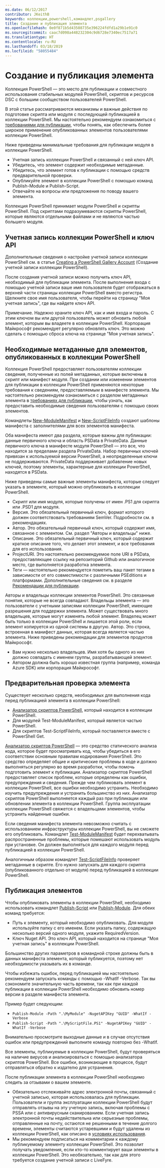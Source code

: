 ```yaml
---
ms.date: 06/12/2017
contributor: JKeithB
keywords: коллекции,powershell,командлет,psgallery
title: Создание и публикация элемента
ms.openlocfilehash: 0e0f871b5d43508735e396224fdfd1a29b1e91c0
ms.sourcegitcommit: caac7d098a448232304c9d6728e7340ec7517a71
ms.translationtype: HT
ms.contentlocale: ru-RU
ms.lasthandoff: 03/18/2019
ms.locfileid: "58055484"
---
```

# <a name="creating-and-publishing-an-item"></a>Создание и публикация элемента

Коллекция PowerShell — это место для публикации и совместного использования стабильных модулей PowerShell, скриптов и ресурсов DSC с большим сообществом пользователей PowerShell.

В этой статье рассматриваются механизмы и важные действия по подготовке скрипта или модуля с последующей публикацией в коллекции PowerShell. Мы настоятельно рекомендуем ознакомиться с [требованиями для публикации](../../concepts/publishing-guidelines.md), чтобы понять, как обеспечить более широкое применение опубликованных элементов пользователями коллекции PowerShell.

Ниже приведены минимальные требования для публикации модуля в коллекции PowerShell.

- Учетная запись коллекции PowerShell и связанный с ней ключ API.
- Убедитесь, что элемент содержит необходимые метаданные.
- Убедитесь, что элемент готов к публикации с помощью средств предварительной проверки.
- Опубликуйте элемент в коллекции PowerShell с помощью команд Publish-Module и Publish-Script.
- Отвечайте на вопросы или предложения по поводу вашего элемента.

Коллекция PowerShell принимает модули PowerShell и скрипты PowerShell. Под скриптами подразумеваются скрипты PowerShell, которые являются отдельными файлами и не являются частью большего модуля.

## <a name="powershell-gallery-account-and-api-key"></a>Учетная запись коллекции PowerShell и ключ API

Дополнительные сведения о настройке учетной записи коллекции PowerShell см. в статье [Creating a PowerShell Gallery Account](/powershell/gallery/how-to/publishing-packages/creating-an-account) (Создание учетной записи коллекции PowerShell).

После создания учетной записи можно получить ключ API, необходимый для публикации элемента. После выполнения входа с помощью учетной записи ваше имя пользователя будет отображаться в верхней части страницы коллекции PowerShell вместо регистра. Щелкните свое имя пользователя, чтобы перейти на страницу "Моя учетная запись", где вы найдете ключ API.

Примечание. Надежно храните ключ API, как и имя входа и пароль.
С этим ключом вы или другой пользователь может обновить любой элемент, которым вы владеете в коллекции PowerShell.
Корпорация Майкрософт рекомендует регулярно обновлять ключ. Это можно сделать с помощью сброса ключа на странице "Моя учетная запись".

## <a name="required-metadata-for-items-published-to-the-powershell-gallery"></a>Необходимые метаданные для элементов, опубликованных в коллекции PowerShell

Коллекция PowerShell предоставляет пользователям коллекции сведения, полученные из полей метаданных, которые включены в скрипт или манифест модуля. При создании или изменении элементов для публикации в коллекции PowerShell применяются некоторые требования к сведениям, предоставляемым в манифесте элемента.
Мы настоятельно рекомендуем ознакомиться с разделом метаданных элемента в [требованиях для публикации](../../concepts/publishing-guidelines.md), чтобы узнать, как предоставить необходимые сведения пользователям с помощью своих элементов.

Командлеты [New-ModuleManifest](/powershell/module/microsoft.powershell.core/new-modulemanifest) и [New-ScriptFileInfo](/powershell/module/PowerShellGet/New-ScriptFileInfo) создают шаблоны манифеста с заполнителями для всех элементов манифеста.

Оба манифеста имеют два раздела, которые важны для публикации: данные первичного ключа и область PSData в PrivateData. Данные первичного ключа в манифесте модуля PowerShell — это все, что находится за пределами раздела PrivateData. Набор первичных ключей привязан к используемой версии PowerShell, а неопределенные ключи не поддерживаются. PrivateData поддерживает добавление новых ключей, поэтому элементы, характерные для коллекции PowerShell, находятся в PSData.


Ниже приведены самые важные элементы манифеста, которые следует указать в элементе, который можно опубликовать в коллекции PowerShell.

- Скрипт или имя модуля, которые получены от имен .PS1 для скрипта или .PSD1 для модуля.
- Версия. Это обязательный первичный ключ, формат которого должен соответствовать требованиям SemVer. Подробности см. в рекомендациях.
- Автор. Это обязательный первичный ключ, который содержит имя, связанное с элементом.
См. раздел "Авторы и владельцы" ниже.
- Описание. Это обязательный первичный ключ, который содержит краткое описание того, что делает этот элемент, и все требования для его использования.
- ProjectURI. Это настоятельно рекомендуемое поле URI в PSData, предоставляющее ссылку на репозиторий Github или аналогичное место, где выполняется разработка элемента.
- Теги — настоятельно рекомендуется пометить ваш пакет тегами в зависимости от его совместимости с различными PSEditions и платформами. Дополнительные сведения см. в разделе [Рекомендации для публикации](../../concepts/publishing-guidelines.md#tag-your-package-with-the-compatible-pseditions-and-platforms).

Авторы и владельцы коллекции элементов PowerShell. Это связанные понятия, которые не всегда совпадают. Владельцы элемента — это пользователи с учетными записями коллекции PowerShell, имеющие разрешения для поддержки элемента. Может существовать много владельцев, которые могут изменять любой элемент. Владелец может быть только в коллекции PowerShell и лишается этой роли, если элемент копируется из одной системы в другую. Автор. Это строка, встроенная в манифест данных, которая всегда является частью элемента. Ниже приведены рекомендации для элементов продуктов Майкрософт.

- Вам нужно несколько владельцев. Имя хотя бы одного из них должно совпадать с именем группы, разрабатывающей элемент.
- Автором должна быть хорошо известная группа (например, команда Azure SDK) или корпорация Майкрософт.


## <a name="pre-validate-your-item"></a>Предварительная проверка элемента

Существует несколько средств, необходимых для выполнения кода перед публикацией элемента в коллекции PowerShell:

- [Анализатор скриптов PowerShell](https://www.powershellgallery.com/packages/PSScriptAnalyzer/), который находится в коллекции PowerShell.
- Для модулей Test-ModuleManifest, который является частью PowerShell.
- Для скриптов Test-ScriptFileInfo, который поставляется вместе с PowerShell Get.

[Анализатор скриптов PowerShell](https://www.powershellgallery.com/packages/PSScriptAnalyzer/) — это средство статического анализа кода, которое будет просматривать код, чтобы убедиться в его соответствии основным правилам кодирования PowerShell. Это средство определяет общие и критические проблемы в коде и должно выполняться регулярно во время разработки, чтобы помочь подготовить элемент к публикации. Анализатор скриптов PowerShell предоставляет список проблем, которые определены как ошибки, предупреждения и сведения. Прежде чем публиковать элемент в коллекции PowerShell, все ошибки необходимо устранить. Необходимо изучить предупреждения и устранить большинство из них. Анализатор скриптов PowerShell выполняется каждый раз при публикации или обновлении элемента в коллекции PowerShell. Группа эксплуатации коллекции PowerShell свяжется с владельцами элементов, чтобы устранить найденные ошибки.

Если сведения манифеста элемента невозможно считать с использованием инфраструктуры коллекции PowerShell, вы не сможете его опубликовать.
Командлет [Test-ModuleManifest](/powershell/module/microsoft.powershell.core/test-modulemanifest) будет перехватывать распространенные проблемы, которые помешают использовать модуль при установке. Он должен выполняться для каждого модуля перед публикацией в коллекции PowerShell.

Аналогичным образом командлет [Test-ScriptFileInfo](/powershell/module/PowerShellGet/test-scriptfileinfo) проверяет метаданные в скрипте. Его нужно запускать для каждого скрипта (опубликованного отдельно от модуля) перед публикацией в коллекции PowerShell.


## <a name="publishing-items"></a>Публикация элементов

Чтобы опубликовать элементы в коллекции PowerShell, необходимо использовать командлет [Publish-Script](/powershell/module/PowerShellGet/publish-script) или [Publish-Module](/powershell/module/PowerShellGet/publish-module). Для обеих команд требуется:

- Путь к элементу, который необходимо опубликовать. Для модуля используйте папку с его именем. Если указать папку, содержащую несколько версий одного модуля, укажите RequiredVersion.
- Ключ Nuget API. Это ключ API, который находится на странице "Моя учетная запись" в коллекции PowerShell.

Большинство других параметров в командной строке должны быть в данных манифеста элемента, который публикуется, поэтому нет необходимости указывать их в команде.

Чтобы избежать ошибок, перед публикацией мы настоятельно рекомендуем запускать команды с помощью -WhatIf -Verbose. Так вы сэкономите значительную часть времени, так как при каждой публикации в коллекции PowerShell необходимо обновить номер версии в разделе манифеста элемента.

Пример будет следующим:

* `Publish-Module -Path ".\MyModule" -NugetAPIKey "GUID" -WhatIf -Verbose`
* `Publish-Script -Path ".\MyScriptFile.PS1" -NugetAPIKey "GUID" -WhatIf -Verbose`

Внимательно просмотрите выходные данные и в случае отсутствия ошибок или предупреждений выполните команду повторно без -WhatIf.

Все элементы, публикуемые в коллекции PowerShell, будут проверяться на наличие вирусов и анализироваться с помощью анализатора скриптов PowerShell. Все ошибки, возникающие в процессе, будут отправляться обратно к издателю для устранения.

После публикации элемента в коллекции PowerShell необходимо следить за отзывами о вашем элементе.

- Обязательно отслеживайте адрес электронной почты, связанный с учетной записью, которая использовалась для публикации. Пользователи и группа эксплуатации коллекции PowerShell будут отправлять отзывы на эту учетную запись, включая проблемы с PSSA или с антивирусным сканированием. Если учетная запись электронной почты недействительна или серьезные проблемы, отправленные на почту, остаются не решенными в течение долгого времени, элементы считаются устаревшими и будут удалены из коллекции PowerShell, как описано в [условиях использования](https://www.powershellgallery.com/policies/Terms).
- Мы рекомендуем подписаться на комментарии к каждому публикуемому элементу коллекции PowerShell. Это позволит получать уведомления, если кто-то комментирует ваши элементы в коллекции PowerShell. Это необязательно, так как для этого требуется создание учетной записи с LiveFyre.
